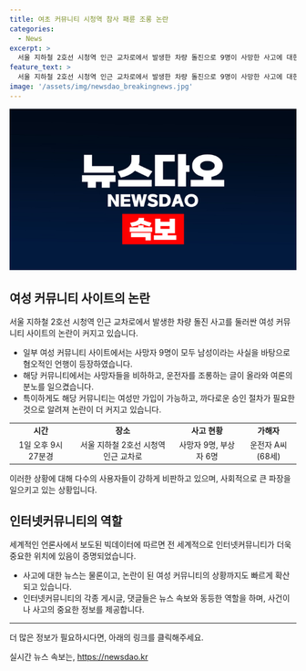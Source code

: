 ```yaml
---
title: 여초 커뮤니티 시청역 참사 패륜 조롱 논란
categories:
  - News
excerpt: >
  서울 지하철 2호선 시청역 인근 교차로에서 발생한 차량 돌진으로 9명이 사망한 사고에 대한 여성 커뮤니티의 혐오적인 댓글이 논란입니다. 해당 커뮤니티는 여성만 가입 가능하고 승인을 위한 절차가 까다로운데, 남성 혐오적인 댓글에 대한 비판이 집중되고 있습니다. 경찰은 사고를 일으킨 운전자를 업무상과실치사상 혐의로 조사 중이며, 사망자 9명과 부상자 6명이 발생한 사고는 사회적 관심을 끌고 있습니다.
feature_text: >
  서울 지하철 2호선 시청역 인근 교차로에서 발생한 차량 돌진으로 9명이 사망한 사고에 대한 여성 커뮤니티의 혐오적인 댓글이 논란입니다. 해당 커뮤니티는 여성만 가입 가능하고 승인을 위한 절차가 까다로운데, 남성 혐오적인 댓글에 대한 비판이 집중되고 있습니다. 경찰은 사고를 일으킨 운전자를 업무상과실치사상 혐의로 조사 중이며, 사망자 9명과 부상자 6명이 발생한 사고는 사회적 관심을 끌고 있습니다.
image: '/assets/img/newsdao_breakingnews.jpg'
---
```


<p><img src="/assets/img/newsdao_breakingnews.jpg" alt="bookingtag 속보" /></p>

<h2 data-ke-size="size26">여성 커뮤니티 사이트의 논란</h2>

<p data-ke-size="size16">서울 지하철 2호선 시청역 인근 교차로에서 발생한 차량 돌진 사고를 둘러싼 여성 커뮤니티 사이트의 논란이 커지고 있습니다.</p>

<ul>
  <li>일부 여성 커뮤니티 사이트에서는 사망자 9명이 모두 남성이라는 사실을 바탕으로 혐오적인 언행이 등장하였습니다.</li>
  <li>해당 커뮤니티에서는 사망자들을 비하하고, 운전자를 조롱하는 글이 올라와 여론의 분노를 일으켰습니다.</li>
  <li>특이하게도 해당 커뮤니티는 여성만 가입이 가능하고, 까다로운 승인 절차가 필요한 것으로 알려져 논란이 더 커지고 있습니다.</li>
</ul>

<table>
  <tr>
    <td style="text-align: center; height: 17px;"><b>시간</b></td>
    <td style="text-align: center; height: 17px;"><b>장소</b></td>
    <td style="text-align: center; height: 17px;"><b>사고 현황</b></td>
    <td style="text-align: center; height: 17px;"><b>가해자</b></td>
  </tr>
  <tr>
    <td style="text-align: center; height: 17px;">1일 오후 9시 27분경</td>
    <td style="text-align: center; height: 17px;">서울 지하철 2호선 시청역 인근 교차로</td>
    <td style="text-align: center; height: 17px;">사망자 9명, 부상자 6명</td>
    <td style="text-align: center; height: 17px;">운전자 A씨(68세)</td>
  </tr>
</table>

<p data-ke-size="size16">이러한 상황에 대해 다수의 사용자들이 강하게 비판하고 있으며, 사회적으로 큰 파장을 일으키고 있는 상황입니다.</p>

<h2 data-ke-size="size26">인터넷커뮤니티의 역할</h2>

<p data-ke-size="size16">세계적인 언론사에서 보도된 빅데이터에 따르면 전 세계적으로 인터넷커뮤니티가 더욱 중요한 위치에 있음이 증명되었습니다.</p>

<ul>
  <li>사고에 대한 뉴스는 물론이고, 논란이 된 여성 커뮤니티의 상황까지도 빠르게 확산되고 있습니다.</li>
  <li>인터넷커뮤니티의 각종 게시글, 댓글들은 뉴스 속보와 동등한 역할을 하며, 사건이나 사고의 중요한 정보를 제공합니다.</li>
</ul>

<hr>

<p data-ke-size="size16">더 많은 정보가 필요하시다면, 아래의 링크를 클릭해주세요.</p>
실시간 뉴스 속보는, <a href="https://newsdao.kr" rel="dofollow">https://newsdao.kr</a>


